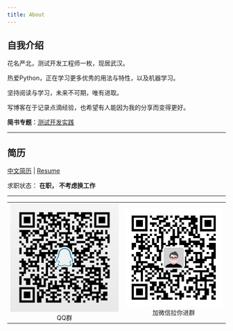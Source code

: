 ```yaml
---
title: About
---
```


## 自我介绍

花名严北，测试开发工程师一枚，现居武汉。

热爱Python，正在学习更多优秀的用法与特性，以及机器学习。

坚持阅读与学习，未来不可期，唯有进取。

写博客在于记录点滴经验，也希望有人能因为我的分享而变得更好。

**简书专题**：[测试开发实践](https://www.jianshu.com/c/b4b2bd0cb60d)

---

## 简历

 [中文简历](/resume.html) | [Resume](/resume_en.html)

求职状态： **在职， 不考虑换工作**

---

<table>
<tr>
<td>
<a><center><img src="qqgroup-qrcode.jpg" />QQ群</center></a>
</td>
<td>
<a><center><img src="wechat-qrcode.jpg" />加微信拉你进群</center></a>
</td>
</tr>
</table>
